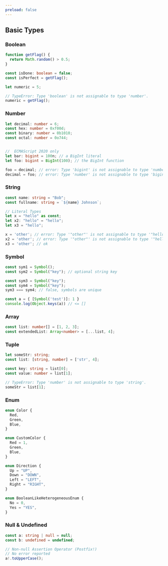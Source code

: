```yaml
---
preload: false
---
```


<style>
.click_section_05.slidev-vclick-prior {
  display: none;
}
.click_section_05.slidev-vclick-current {
  display: block;
}
</style>

## Basic Types

<v-clicks>

<div class="click_section_05">

### Boolean

```ts
function getFlag() {
  return Math.random() > 0.5;
}

const isDone: boolean = false;
const isPerfect = getFlag();

let numeric = 5;

// TypeError: Type 'boolean' is not assignable to type 'number'.
numeric = getFlag();
```
</div>

<div class="click_section_05">

### Number

```ts
let decimal: number = 6;
const hex: number = 0xf00d;
const binary: number = 0b1010;
const octal: number = 0o744;


//  ECMAScript 2020 only
let bar: bigint = 100n; // a BigInt literal
let foo: bigint = BigInt(100); // the BigInt function

foo = decimal; // error: Type 'bigint' is not assignable to type 'number'.
decimal = foo; // error: Type 'number' is not assignable to type 'bigint'.

```
</div>

<div class="click_section_05">

### String

```ts
const name: string = "Bob";
const fullname: string = `${name} Johnson`;

// Literal Types
let x = "hello" as const;
let x2: "hello" = "hello";
let x3 = "hello";

x = 'other'; // error: Type '"other"' is not assignable to type '"hello"'.
x2 = 'other'; // error: Type '"other"' is not assignable to type '"hello"'.
x3 = 'other'; // ok

```
</div>

<div class="click_section_05">

### Symbol

```ts
const sym1 = Symbol();
const sym2 = Symbol("key"); // optional string key

const sym3 = Symbol("key");
const sym4 = Symbol("key");
sym3 === sym4; // false, symbols are unique

const a = { [Symbol('test')]: 1 }
console.log(Object.keys(a)) // <= []

```
</div>

<div class="click_section_05">

### Array

```ts
const list: number[] = [1, 2, 3];
const extendedList: Array<number> = [...list, 4];
```
</div>

<div class="click_section_05">

### Tuple

```ts
let someStr: string;
const list: [string, number] = ['str', 4];

const key: string = list[0];
const value: number = list[1];

// TypeError: Type 'number' is not assignable to type 'string'.
someStr = list[1];

```
</div>

<div class="click_section_05">

### Enum

```ts
enum Color {
  Red,
  Green,
  Blue,
}

enum CustomColor {
  Red = 1,
  Green,
  Blue,
}

enum Direction {
  Up = "UP",
  Down = "DOWN",
  Left = "LEFT",
  Right = "RIGHT",
}

enum BooleanLikeHeterogeneousEnum {
  No = 0,
  Yes = "YES",
}
```
</div>

<div class="click_section_05">

### Null & Undefined

```ts
const a: string | null = null;
const b: undefined = undefined;

// Non-null Assertion Operator (Postfix!)
// No error reported
a!.toUpperCase();
```


</div>

</v-clicks>
